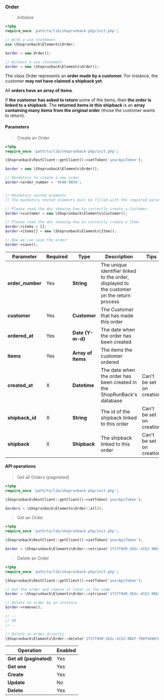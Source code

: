 ### Order

> Initialize

```php
<?php
require_once 'path/to/lib/shoprunback-php/init.php';

// With a use statement
use \Shoprunback\Elements\Order;

$order = new Order();

// Without a use statement
$order = new \Shoprunback\Elements\Order();
```

The class Order represents an **order made by a customer**. For instance, the customer **may not have claimed a shipback yet**.

All **orders have an array of items**.

If **the customer has asked to return** some of the items, then **the order is linked to a shipback**. The **returned items in this shipback** is an **array containing many items from the original order** (those the customer wants to return).

#### Parameters

> Create an Order

```php
<?php
require_once 'path/to/lib/shoprunback-php/init.php';

\Shoprunback\RestClient::getClient()->setToken('yourApiToken');

$order = new \Shoprunback\Elements\Order();

// Mandatory to create a new order
$order->order_number = '4548-9854';


// Mandatory nested elements
// The mandatory nested elements must be filled with the required parameters.

// Please read the doc showing how to correctly create a Customer.
$order->customer = new \Shoprunback\Elements\Customer();

// Please read the doc showing how to correctly create a Item.
$order->items = [];
$order->items[] = new \Shoprunback\Elements\Item();

// Now we can save the order!
$order->save();
```

Parameter | Required | Type | Description | Tips
-|-|-|-|-
**order_number** | Yes | **String** | The unique identifier linked to the order, displayed to the customer on the return process |
**customer** | Yes | **Customer** | The Customer that has made this order |
**ordered_at** | Yes | **Date (Y-m-d)** | The date when the order has been created |
**items** | Yes | **Array of Items** | The items the customer ordered |
**created_at** | X | **Datetime** | The date when the order has been created in the ShopRunBack's database | Can't be set on creation
**shipback_id** | X | **String** | The id of the shipback linked to this order | Can't be set on creation
**shipback** | X | **Shipback** | The shipback linked to this order | Can't be set on creation

#### API operations

> Get all Orders (paginated)

```php
<?php
require_once 'path/to/lib/shoprunback-php/init.php';

\Shoprunback\RestClient::getClient()->setToken('yourApiToken');

$orders = \Shoprunback\Elements\Order::all();
```

> Get an Order

```php
<?php
require_once 'path/to/lib/shoprunback-php/init.php';

\Shoprunback\RestClient::getClient()->setToken('yourApiToken');

$order = \Shoprunback\Elements\Order::retrieve('1f27f9d9-3b5c-4152-98b7-760f56967deav');
```

> Delete an Order

```php
<?php
require_once 'path/to/lib/shoprunback-php/init.php';

\Shoprunback\RestClient::getClient()->setToken('yourApiToken');

// Get the order and remove it later in the code
$order = \Shoprunback\Elements\Order::retrieve('1f27f9d9-3b5c-4152-98b7-760f56967deav');

// Delete an order by an instance
$order->remove();

// --
// OR
// --

// Delete an order directly
\Shoprunback\Elements\Order::delete('1f27f9d9-3b5c-4152-98b7-760f56967deav');
```

Operation | Enabled
-|-
**Get all (paginated)** | Yes
**Get one** | Yes
**Create** | Yes
**Update** | No
**Delete** | Yes
